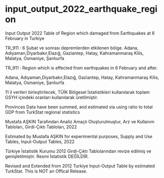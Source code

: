 # input_output_2022_earthquake_region
Input Output 2022 Table of  Region which damaged from Earthquakes at 6 February in Turkiye

TR_911  : 6 Şubat ve sonrası depremlerden etkilenen bölge.
Adana, Adıyaman,Diyarbakır,Elazığ, Gaziantep, Hatay, Kahramanmaraş Kilis, Malatya, Osmaniye, Şanlıurfa 

TR_911  : Region which is effected from earthquakes in 6 February and after.

Adana, Adıyaman,Diyarbakır,Elazığ, Gaziantep, Hatay, Kahramanmaraş Kilis, Malatya, Osmaniye, Şanlıurfa 

11 il verileri birleştirilecek, TÜİK Bölgesel İstatistikleri kullanılarak toplam GSYH içindeki oranları kullanılarak üretilmiştir.

Provinces Data have been summed, and estimated via using ratio to total GDP from TurkStat regional statistics


Mustafa AŞKIN Tarafından Analiz Amaçlı Oluşturulmuştur, Arz ve Kullanım Tabloları, Girdi-Çıktı Tabloları, 2022

Estimated by Mustafa AŞKIN for experimental purposes, Supply and Use Tables, Input-Output Tables, 2022

Türkiye İstatistik Kurumu 2012 Girdi-Çıktı Tablolarından revize edilmiş ve genişletilmiştir. Resmi İstatistik DEĞİLDİR.

Revised and Extended from 2012 Turkiye Input-Output Table by estimated TurkStat. This is NOT an Offical Release.



